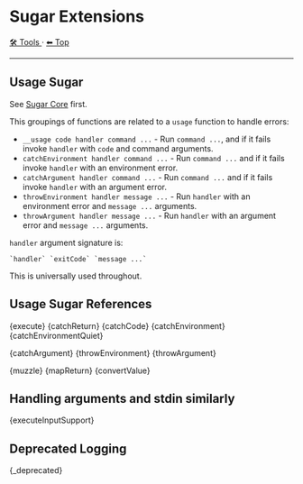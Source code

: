 # Sugar Extensions

<!-- TEMPLATE toolHeader 2 -->
[🛠️ Tools ](./index.md) &middot; [⬅ Top ](../index.md)
<hr />

## Usage Sugar

See [Sugar Core](./sugar-core.md) first.

This groupings of functions are related to a `usage` function to handle errors:

- `__usage code handler command ...` - Run `command ...`, and if it fails invoke `handler` with `code` and command
  arguments.
- `catchEnvironment handler command ...` - Run `command ...` and if it fails invoke `handler` with an environment
  error.
- `catchArgument handler command ...` - Run `command ...` and if it fails invoke `handler` with an argument error.
- `throwEnvironment handler message ...` - Run `handler` with an environment error and `message ...` arguments.
- `throwArgument handler message ...` - Run `handler` with an argument error and `message ...` arguments.

`handler` argument signature is:

    `handler` `exitCode` `message ...`

This is universally used throughout.

## Usage Sugar References

{execute}
{catchReturn}
{catchCode}
{catchEnvironment}
{catchEnvironmentQuiet}

{catchArgument}
{throwEnvironment}
{throwArgument}

{muzzle}
{mapReturn}
{convertValue}

## Handling arguments and stdin similarly

{executeInputSupport}

## Deprecated Logging

{_deprecated}
